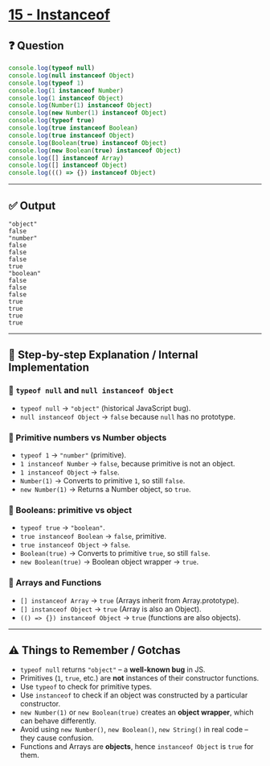 # [15 - Instanceof](https://bigfrontend.dev/quiz/instanceOf)

## ❓ Question
```js
console.log(typeof null)
console.log(null instanceof Object) 
console.log(typeof 1)
console.log(1 instanceof Number)
console.log(1 instanceof Object)
console.log(Number(1) instanceof Object)
console.log(new Number(1) instanceof Object)
console.log(typeof true)
console.log(true instanceof Boolean)
console.log(true instanceof Object)
console.log(Boolean(true) instanceof Object)
console.log(new Boolean(true) instanceof Object)
console.log([] instanceof Array)
console.log([] instanceof Object)
console.log((() => {}) instanceof Object)
```

---

## ✅ Output

```
"object"
false
"number"
false
false
false
true
"boolean"
false
false
false
true
true
true
true
```

---

## 🧠 Step-by-step Explanation / Internal Implementation

### 🔸 `typeof null` and `null instanceof Object`
- `typeof null` → `"object"` (historical JavaScript bug).
- `null instanceof Object` → `false` because `null` has no prototype.

### 🔸 Primitive numbers vs Number objects
- `typeof 1` → `"number"` (primitive).
- `1 instanceof Number` → `false`, because primitive is not an object.
- `1 instanceof Object` → `false`.
- `Number(1)` → Converts to primitive `1`, so still `false`.
- `new Number(1)` → Returns a Number object, so `true`.

### 🔸 Booleans: primitive vs object
- `typeof true` → `"boolean"`.
- `true instanceof Boolean` → `false`, primitive.
- `true instanceof Object` → `false`.
- `Boolean(true)` → Converts to primitive `true`, so still `false`.
- `new Boolean(true)` → Boolean object wrapper → `true`.

### 🔸 Arrays and Functions
- `[] instanceof Array` → `true` (Arrays inherit from Array.prototype).
- `[] instanceof Object` → `true` (Array is also an Object).
- `(() => {}) instanceof Object` → `true` (functions are also objects).

---

## ⚠️ Things to Remember / Gotchas

- `typeof null` returns `"object"` – a **well-known bug** in JS.
- Primitives (`1`, `true`, etc.) are **not** instances of their constructor functions.
- Use `typeof` to check for primitive types.
- Use `instanceof` to check if an object was constructed by a particular constructor.
- `new Number(1)` or `new Boolean(true)` creates an **object wrapper**, which can behave differently.
- Avoid using `new Number()`, `new Boolean()`, `new String()` in real code – they cause confusion.
- Functions and Arrays are **objects**, hence `instanceof Object` is `true` for them.
